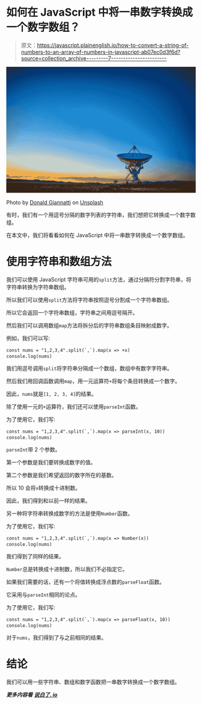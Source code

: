 # 如何在 JavaScript 中将一串数字转换成一个数字数组？

> 原文：<https://javascript.plainenglish.io/how-to-convert-a-string-of-numbers-to-an-array-of-numbers-in-javascript-ab07ec0d3f6d?source=collection_archive---------7----------------------->

![](img/9fa9b5a7208a4d0e21b17faeba6e47d4.png)

Photo by [Donald Giannatti](https://unsplash.com/@wizwow?utm_source=medium&utm_medium=referral) on [Unsplash](https://unsplash.com?utm_source=medium&utm_medium=referral)

有时，我们有一个用逗号分隔的数字列表的字符串，我们想把它转换成一个数字数组。

在本文中，我们将看看如何在 JavaScript 中将一串数字转换成一个数字数组。

# 使用字符串和数组方法

我们可以使用 JavaScript 字符串可用的`split`方法，通过分隔符分割字符串，将字符串转换为字符串数组。

所以我们可以使用`split`方法将字符串按照逗号分割成一个字符串数组。

所以它会返回一个字符串数组，字符串之间用逗号隔开。

然后我们可以调用数组`map`方法将拆分后的字符串数组条目映射成数字。

例如，我们可以写:

```
const nums = "1,2,3,4".split(`,`).map(x => +x)
console.log(nums)
```

我们用逗号调用`split`将字符串分隔成一个数组，数组中有数字字符串。

然后我们用回调函数调用`map`，用一元运算符`+`将每个条目转换成一个数字。

因此，`nums`就是`[1, 2, 3, 4]`的结果。

除了使用一元的`+`运算符，我们还可以使用`parseInt`函数。

为了使用它，我们写:

```
const nums = "1,2,3,4".split(`,`).map(x => parseInt(x, 10))
console.log(nums)
```

`parseInt`带 2 个参数。

第一个参数是我们要转换成数字的值。

第二个参数是我们希望返回的数字所在的基数。

所以 10 会将`x`转换成十进制数。

因此，我们得到和以前一样的结果。

另一种将字符串转换成数字的方法是使用`Number`函数。

为了使用它，我们写:

```
const nums = "1,2,3,4".split(`,`).map(x => Number(x))
console.log(nums)
```

我们得到了同样的结果。

`Number`总是转换成十进制数，所以我们不必指定它。

如果我们需要的话，还有一个将值转换成浮点数的`parseFloat`函数。

它采用与`parseInt`相同的论点。

为了使用它，我们写:

```
const nums = "1,2,3,4".split(`,`).map(x => parseFloat(x, 10))
console.log(nums)
```

对于`nums`，我们得到了与之前相同的结果。

# 结论

我们可以用一些字符串、数组和数字函数把一串数字转换成一个数字数组。

***更多内容看*** [***说白了. io***](http://plainenglish.io/)